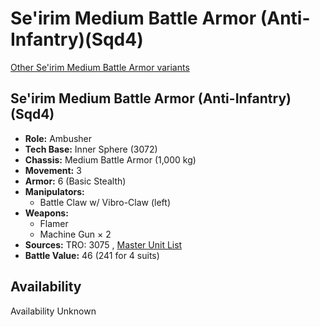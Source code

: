 # Se'irim Medium Battle Armor (Anti-Infantry)(Sqd4) 

[Other Se'irim Medium Battle Armor variants](../seirim_medium_battle_armor.md) 

## Se'irim Medium Battle Armor (Anti-Infantry)(Sqd4) 

- **Role:** Ambusher 
- **Tech Base:** Inner Sphere (3072) 
- **Chassis:** Medium Battle Armor (1,000 kg) 
- **Movement:** 3 
- **Armor:** 6 (Basic Stealth) 
- **Manipulators:** 
  - Battle Claw w/ Vibro-Claw (left) 
- **Weapons:** 
  - Flamer 
  - Machine Gun × 2 
- **Sources:** TRO: 3075 , [Master Unit List](http://masterunitlist.info/Unit/Details/5015) 
- **Battle Value:** 46 (241 for 4 suits) 

## Availability 

Availability Unknown 

